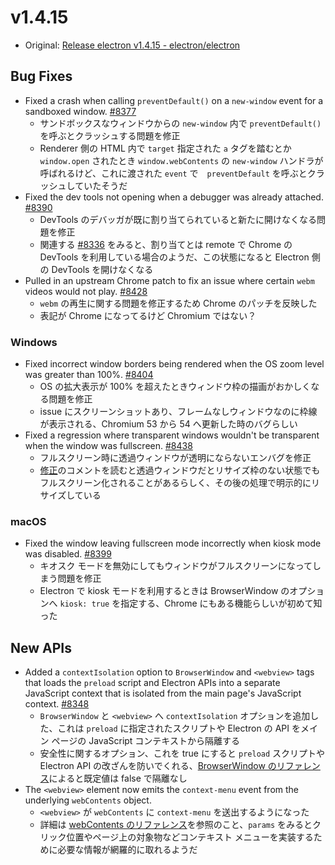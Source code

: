 # v1.4.15

* Original: [Release electron v1.4.15 - electron/electron](https://github.com/electron/electron/releases/tag/v1.4.15)

## Bug Fixes

* Fixed a crash when calling `preventDefault()` on a `new-window` event for a sandboxed window. [#8377](https://github.com/electron/electron/pull/8377)
  * サンドボックスなウィンドウからの `new-window` 内で `preventDefault()` を呼ぶとクラッシュする問題を修正
  * Renderer 側の HTML 内で `target` 指定された `a` タグを踏むとか `window.open` されたとき `window.webContents` の `new-window` ハンドラが呼ばれるけど、これに渡された `event` で　`preventDefault` を呼ぶとクラッシュしていたそうだ
* Fixed the dev tools not opening when a debugger was already attached. [#8390](https://github.com/electron/electron/pull/8390)
  * DevTools のデバッガが既に割り当てられていると新たに開けなくなる問題を修正
  * 関連する [#8336](https://github.com/electron/electron/issues/8336) をみると、割り当てとは remote で Chrome の DevTools を利用している場合のようだ、この状態になると Electron 側の DevTools を開けなくなる
* Pulled in an upstream Chrome patch to fix an issue where certain `webm` videos would not play. [#8428](https://github.com/electron/electron/pull/8428)
  * `webm` の再生に関する問題を修正するため Chrome のパッチを反映した
  * 表記が Chrome になってるけど Chromium ではない？

### Windows

* Fixed incorrect window borders being rendered when the OS zoom level was greater than 100%. [#8404](https://github.com/electron/electron/pull/8404)
  * OS の拡大表示が 100% を超えたときウィンドウ枠の描画がおかしくなる問題を修正
  * issue にスクリーンショットあり、フレームなしウィンドウなのに枠線が表示される、Chromium 53 から 54 へ更新した時のバグらしい
* Fixed a regression where transparent windows wouldn't be transparent when the window was fullscreen. [#8438](https://github.com/electron/electron/pull/8438)
  * フルスクリーン時に透過ウィンドウが透明にならないエンバグを修正
  * [修正](https://github.com/electron/electron/pull/8438/commits/e82b41724d4bd2adc5eb12ab7a8fa73d799df6bc)のコメントを読むと透過ウィンドウだとリサイズ枠のない状態でもフルスクリーン化されることがあるらしく、その後の処理で明示的にリサイズしている

### macOS

* Fixed the window leaving fullscreen mode incorrectly when kiosk mode was disabled. [#8399](https://github.com/electron/electron/pull/8399)
  * キオスク モードを無効にしてもウィンドウがフルスクリーンになってしまう問題を修正
  * Electron で kiosk モードを利用するときは BrowserWindow のオプションへ `kiosk: true` を指定する、Chrome にもある機能らしいが初めて知った

## New APIs

* Added a `contextIsolation` option to `BrowserWindow` and `<webview>` tags that loads the `preload` script and Electron APIs into a separate JavaScript context that is isolated from the main page's JavaScript context. [#8348](https://github.com/electron/electron/pull/8348)
  * `BrowserWindow` と `<webview>` へ `contextIsolation` オプションを追加した、これは `preload` に指定されたスクリプトや Electron の API をメイン ページの JavaScript コンテキストから隔離する
  * 安全性に関するオプション、これを true にすると `preload` スクリプトや Electron API の改ざんを防いでくれる、[BrowserWindow のリファレンス](https://github.com/electron/electron/blob/master/docs/api/browser-window.md)によると既定値は false で隔離なし
* The `<webview>` element now emits the `context-menu` event from the underlying `webContents` object.
  * `<webview>` が `webContents` に `context-menu` を送出するようになった
  * 詳細は [webContents のリファレンス](https://github.com/electron/electron/blob/master/docs/api/web-contents.md)を参照のこと、`params` をみるとクリック位置やページ上の対象物などコンテキスト メニューを実装するために必要な情報が網羅的に取れるようだ

